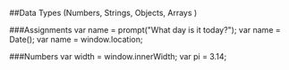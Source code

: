 ##Data Types (Numbers, Strings, Objects, Arrays )

###Assignments
var name = prompt("What day is it today?");
var name = Date();
var name = window.location;

###Numbers
var width = window.innerWidth;
var pi = 3.14;